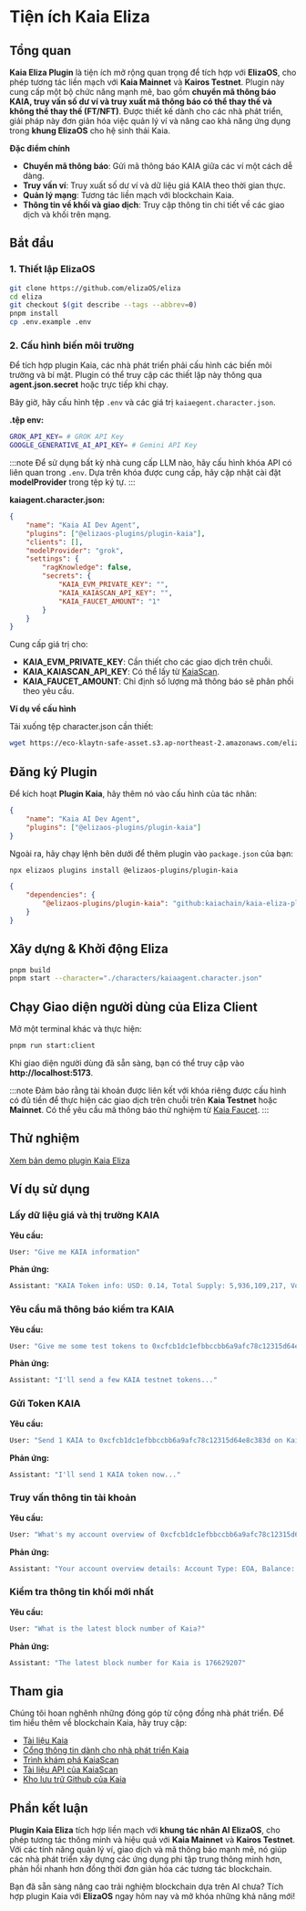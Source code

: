 # Tiện ích Kaia Eliza

## Tổng quan

**Kaia Eliza Plugin** là tiện ích mở rộng quan trọng để tích hợp với **ElizaOS**, cho phép tương tác liền mạch với **Kaia Mainnet** và **Kairos Testnet**. Plugin này cung cấp một bộ chức năng mạnh mẽ, bao gồm **chuyển mã thông báo KAIA, truy vấn số dư ví và truy xuất mã thông báo có thể thay thế và không thể thay thế (FT/NFT)**. Được thiết kế dành cho các nhà phát triển, giải pháp này đơn giản hóa việc quản lý ví và nâng cao khả năng ứng dụng trong **khung ElizaOS** cho hệ sinh thái Kaia.

**Đặc điểm chính**

- **Chuyển mã thông báo**: Gửi mã thông báo KAIA giữa các ví một cách dễ dàng.
- **Truy vấn ví**: Truy xuất số dư ví và dữ liệu giá KAIA theo thời gian thực.
- **Quản lý mạng**: Tương tác liền mạch với blockchain Kaia.
- **Thông tin về khối và giao dịch**: Truy cập thông tin chi tiết về các giao dịch và khối trên mạng.

## Bắt đầu

### 1. Thiết lập ElizaOS

```sh
git clone https://github.com/elizaOS/eliza
cd eliza
git checkout $(git describe --tags --abbrev=0)
pnpm install
cp .env.example .env
```

### 2. Cấu hình biến môi trường

Để tích hợp plugin Kaia, các nhà phát triển phải cấu hình các biến môi trường và bí mật. Plugin có thể truy cập các thiết lập này thông qua **agent.json.secret** hoặc trực tiếp khi chạy.

Bây giờ, hãy cấu hình tệp `.env` và các giá trị `kaiaegent.character.json`.

**.tệp env:**

```sh
GROK_API_KEY= # GROK API Key
GOOGLE_GENERATIVE_AI_API_KEY= # Gemini API Key
```

:::note
Để sử dụng bất kỳ nhà cung cấp LLM nào, hãy cấu hình khóa API có liên quan trong `.env`. Dựa trên khóa được cung cấp, hãy cập nhật cài đặt **modelProvider** trong tệp ký tự.
:::

**kaiagent.character.json:**

```json
{
    "name": "Kaia AI Dev Agent",
    "plugins": ["@elizaos-plugins/plugin-kaia"],
    "clients": [],
    "modelProvider": "grok",
    "settings": {
        "ragKnowledge": false,
        "secrets": {
            "KAIA_EVM_PRIVATE_KEY": "",
            "KAIA_KAIASCAN_API_KEY": "",
            "KAIA_FAUCET_AMOUNT": "1"
        }
    }
}
```

Cung cấp giá trị cho:

- **KAIA_EVM_PRIVATE_KEY**: Cần thiết cho các giao dịch trên chuỗi.
- **KAIA_KAIASCAN_API_KEY**: Có thể lấy từ [KaiaScan](https://kaiascan.io).
- **KAIA_FAUCET_AMOUNT**: Chỉ định số lượng mã thông báo sẽ phân phối theo yêu cầu.

**Ví dụ về cấu hình**

Tải xuống tệp character.json cần thiết:

```sh
wget https://eco-klaytn-safe-asset.s3.ap-northeast-2.amazonaws.com/elizaagent/kaiaagent.character.json -O ./characters/kaiaagent.character.json
```

## Đăng ký Plugin

Để kích hoạt **Plugin Kaia**, hãy thêm nó vào cấu hình của tác nhân:

```json
{
    "name": "Kaia AI Dev Agent",
    "plugins": ["@elizaos-plugins/plugin-kaia"]
}
```

Ngoài ra, hãy chạy lệnh bên dưới để thêm plugin vào `package.json` của bạn:

```bash
npx elizaos plugins install @elizaos-plugins/plugin-kaia
```

```json
{
    "dependencies": {
        "@elizaos-plugins/plugin-kaia": "github:kaiachain/kaia-eliza-plugin"
    }
}
```

## Xây dựng & Khởi động Eliza

```sh
pnpm build
pnpm start --character="./characters/kaiaagent.character.json"
```

## Chạy Giao diện người dùng của Eliza Client

Mở một terminal khác và thực hiện:

```sh
pnpm run start:client
```

Khi giao diện người dùng đã sẵn sàng, bạn có thể truy cập vào **http://localhost:5173**.

:::note
Đảm bảo rằng tài khoản được liên kết với khóa riêng được cấu hình có đủ tiền để thực hiện các giao dịch trên chuỗi trên **Kaia Testnet** hoặc **Mainnet**. Có thể yêu cầu mã thông báo thử nghiệm từ [Kaia Faucet](https://faucet.kaia.io).
:::

## Thử nghiệm

[Xem bản demo plugin Kaia Eliza](https://eco-klaytn-safe-asset.s3.ap-northeast-2.amazonaws.com/elizaagent/KaiaElizaPluginDemo.mp4)

## Ví dụ sử dụng

### Lấy dữ liệu giá và thị trường KAIA

**Yêu cầu:**

```sh
User: "Give me KAIA information"
```

**Phản ứng:**

```sh
Assistant: "KAIA Token info: USD: 0.14, Total Supply: 5,936,109,217, Volume: 63,994,146"
```

### Yêu cầu mã thông báo kiểm tra KAIA

**Yêu cầu:**

```sh
User: "Give me some test tokens to 0xcfcb1dc1efbbccbb6a9afc78c12315d64e8c383d"
```

**Phản ứng:**

```sh
Assistant: "I'll send a few KAIA testnet tokens..."
```

### Gửi Token KAIA

**Yêu cầu:**

```sh
User: "Send 1 KAIA to 0xcfcb1dc1efbbccbb6a9afc78c12315d64e8c383d on Kairos"
```

**Phản ứng:**

```sh
Assistant: "I'll send 1 KAIA token now..."
```

### Truy vấn thông tin tài khoản

**Yêu cầu:**

```sh
User: "What's my account overview of 0xcfcb1dc1efbbccbb6a9afc78c12315d64e8c383d on Kairos?"
```

**Phản ứng:**

```sh
Assistant: "Your account overview details: Account Type: EOA, Balance: 10, Total Transactions: 12"
```

### Kiểm tra thông tin khối mới nhất

**Yêu cầu:**

```sh
User: "What is the latest block number of Kaia?"
```

**Phản ứng:**

```sh
Assistant: "The latest block number for Kaia is 176629207"
```

## Tham gia

Chúng tôi hoan nghênh những đóng góp từ cộng đồng nhà phát triển. Để tìm hiểu thêm về blockchain Kaia, hãy truy cập:

- [Tài liệu Kaia](https://docs.kaia.io/)
- [Cổng thông tin dành cho nhà phát triển Kaia](https://www.kaia.io/developers)
- [Trình khám phá KaiaScan](https://kaiascan.io)
- [Tài liệu API của KaiaScan](https://docs.kaiascan.io/)
- [Kho lưu trữ Github của Kaia](https://github.com/kaiachain)

## Phần kết luận

**Plugin Kaia Eliza** tích hợp liền mạch với **khung tác nhân AI ElizaOS**, cho phép tương tác thông minh và hiệu quả với **Kaia Mainnet** và **Kairos Testnet**. Với các tính năng quản lý ví, giao dịch và mã thông báo mạnh mẽ, nó giúp các nhà phát triển xây dựng các ứng dụng phi tập trung thông minh hơn, phản hồi nhanh hơn đồng thời đơn giản hóa các tương tác blockchain.

Bạn đã sẵn sàng nâng cao trải nghiệm blockchain dựa trên AI chưa? Tích hợp plugin Kaia với **ElizaOS** ngay hôm nay và mở khóa những khả năng mới!